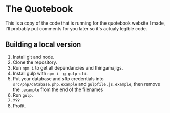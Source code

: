 # The Quotebook
This is a copy of the code that is running for the quotebook website I made, I'll probably put comments for you later so it's actualy legible code.

## Building a local version
1. Install git and node.
2. Clone the repository.
3. Run `npm i` to get all dependancies and thingamajigs.
4. Install gulp with `npm i -g gulp-cli`.
5. Put your database and sftp credentials into `src/php/database.php.example` and `gulpfile.js.example`, then remove the `.example` from the end of the filenames
6. Run `gulp`.
7. ???
8. Profit.